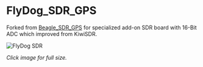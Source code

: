 # FlyDog_SDR_GPS

Forked from [Beagle_SDR_GPS](https://github.com/RaspSDR/Beagle_SDR_GPS) for specialized add-on SDR board with 16-Bit ADC which improved from KiwiSDR.

![FlyDog SDR](https://i.loli.net/2020/08/28/8hHytJLSk5UlYRx.jpg "FlyDog SDR")

*Click image for full size.*
